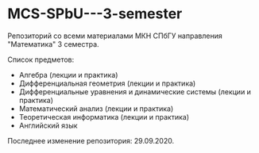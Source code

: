# MCS-SPbU---3-semester
Репозиторий со всеми материалами МКН СПбГУ направления "Математика" 3 семестра.

Список предметов:
+ Алгебра (лекции и практика)
+ Дифференциальная геометрия (лекции и практика)
+ Дифференциальные уравнения и динамические системы (лекции и практика)
+ Математический анализ (лекции и практика)
+ Теоретическая информатика (лекции и практика)
+ Английский язык

Последнее изменение репозитория: 29.09.2020.
